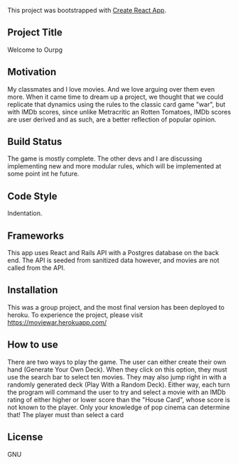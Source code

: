 This project was bootstrapped with [Create React App](https://github.com/facebook/create-react-app).

## Project Title

Welcome to Ourpg 

## Motivation
My classmates and I love movies. And we love arguing over them even more. When it came time to dream up a project, we thought that we could replicate that dynamics using the rules to the classic card game "war", but with IMDb scores, since unlike Metracritic an Rotten Tomatoes, IMDb scores are user derived and as such, are a better reflection of popular opinion. 

## Build Status
The game is mostly complete. The other devs and I are discussing implementing new and more modular rules, which will be implemented at some point int he future. 

## Code Style
Indentation.

## Frameworks
This app uses React and Rails API with a Postgres database on the back end. The API is seeded from sanitized data however, and movies are not called from the API. 

## Installation
This was a group project, and the most final version has been deployed to heroku. To experience the project, please visit https://moviewar.herokuapp.com/

## How to use
There are two ways to play the game. The user can either create their own hand (Generate Your Own Deck). When they click on this option, they must use the search bar to select ten movies. They may also jump right in with a randomly generated deck (Play With a Random Deck). Either way, each turn the program will command the user to try and select a movie with an IMDb rating of either higher or lower score than the "House Card", whose score is not known to the player. Only your knowledge of pop cinema can determine that! The player must than select a card 

## License
GNU 
